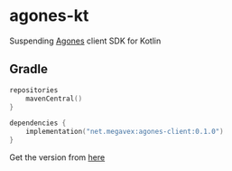 # agones-kt

Suspending [Agones](https://github.com/googleforgames/agones) client SDK for Kotlin

## Gradle

```kotlin
repositories 
    mavenCentral()
}

dependencies {
    implementation("net.megavex:agones-client:0.1.0")
}
```

Get the version from [here](https://jitpack.io/#megavexnetwork/agones-kt)
